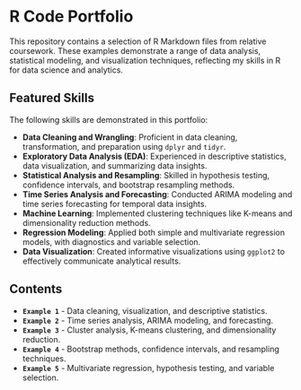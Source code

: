 # R Code Portfolio

This repository contains a selection of R Markdown files from relative coursework. These examples demonstrate a range of data analysis, statistical modeling, and visualization techniques, reflecting my skills in R for data science and analytics.

## Featured Skills

The following skills are demonstrated in this portfolio:

- **Data Cleaning and Wrangling**: Proficient in data cleaning, transformation, and preparation using `dplyr` and `tidyr`.
- **Exploratory Data Analysis (EDA)**: Experienced in descriptive statistics, data visualization, and summarizing data insights.
- **Statistical Analysis and Resampling**: Skilled in hypothesis testing, confidence intervals, and bootstrap resampling methods.
- **Time Series Analysis and Forecasting**: Conducted ARIMA modeling and time series forecasting for temporal data insights.
- **Machine Learning**: Implemented clustering techniques like K-means and dimensionality reduction methods.
- **Regression Modeling**: Applied both simple and multivariate regression models, with diagnostics and variable selection.
- **Data Visualization**: Created informative visualizations using `ggplot2` to effectively communicate analytical results.

## Contents

- **`Example 1`** - Data cleaning, visualization, and descriptive statistics.
- **`Example 2`** - Time series analysis, ARIMA modeling, and forecasting.
- **`Example 3`** - Cluster analysis, K-means clustering, and dimensionality reduction.
- **`Example 4`** - Bootstrap methods, confidence intervals, and resampling techniques.
- **`Example 5`** - Multivariate regression, hypothesis testing, and variable selection.

